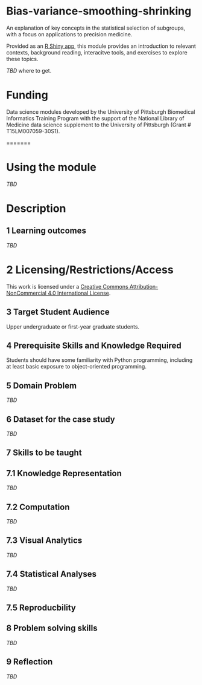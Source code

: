 # Bias-variance-smoothing-shrinking

An explanation of key concepts in the statistical selection of subgroups, with a focus on applications to precision medicine. 

Provided as an [R Shiny app](https://shiny.rstudio.com/), this module provides an introduction to relevant contexts, background reading, interacitve tools, and exercises to explore these topics. 

*TBD* where to get. 


# Funding

Data science modules developed by the University of Pittsburgh Biomedical Informatics Training Program with the support of the National Library of Medicine data science supplement to the University of Pittsburgh (Grant # T15LM007059-30S1). 

=======

# Using the module

*TBD*

# Description

## 1 Learning outcomes

*TBD* 

# 2 Licensing/Restrictions/Access

This work is licensed under a [Creative Commons Attribution-NonCommercial 4.0 International License](http://creativecommons.org/licenses/by-nc/4.0/").

## 3 Target Student Audience

Upper undergraduate or first-year graduate students.

## 4 Prerequisite Skills and Knowledge Required

Students should have some familiarity with Python programming, including at least basic exposure to object-oriented programming.


## 5 Domain Problem

*TBD*

## 6 Dataset for the case study

*TBD*

## 7 Skills to be taught

## 7.1 Knowledge Representation 

*TBD*

## 7.2 Computation

*TBD*

## 7.3 Visual Analytics

*TBD*

## 7.4 Statistical Analyses

*TBD* 

## 7.5 Reproducbility

## 8 Problem solving skills

*TBD*

## 9 Reflection

*TBD*
